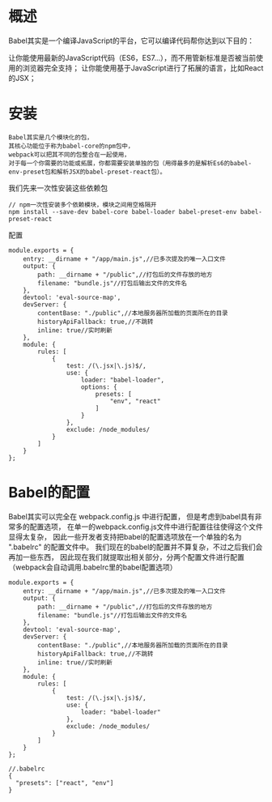 

# 概述

Babel其实是一个编译JavaScript的平台，它可以编译代码帮你达到以下目的：

让你能使用最新的JavaScript代码（ES6，ES7...），而不用管新标准是否被当前使用的浏览器完全支持；
让你能使用基于JavaScript进行了拓展的语言，比如React的JSX；

# 安装

    Babel其实是几个模块化的包，
    其核心功能位于称为babel-core的npm包中，
    webpack可以把其不同的包整合在一起使用，
    对于每一个你需要的功能或拓展，你都需要安装单独的包（用得最多的是解析Es6的babel-env-preset包和解析JSX的babel-preset-react包）。

我们先来一次性安装这些依赖包

    // npm一次性安装多个依赖模块，模块之间用空格隔开
    npm install --save-dev babel-core babel-loader babel-preset-env babel-preset-react

配置

    module.exports = {
        entry: __dirname + "/app/main.js",//已多次提及的唯一入口文件
        output: {
            path: __dirname + "/public",//打包后的文件存放的地方
            filename: "bundle.js"//打包后输出文件的文件名
        },
        devtool: 'eval-source-map',
        devServer: {
            contentBase: "./public",//本地服务器所加载的页面所在的目录
            historyApiFallback: true,//不跳转
            inline: true//实时刷新
        },
        module: {
            rules: [
                {
                    test: /(\.jsx|\.js)$/,
                    use: {
                        loader: "babel-loader",
                        options: {
                            presets: [
                                "env", "react"
                            ]
                        }
                    },
                    exclude: /node_modules/
                }
            ]
        }
    };


# Babel的配置

  Babel其实可以完全在 webpack.config.js 中进行配置，
  但是考虑到babel具有非常多的配置选项，
  在单一的webpack.config.js文件中进行配置往往使得这个文件显得太复杂，
  因此一些开发者支持把babel的配置选项放在一个单独的名为 ".babelrc" 的配置文件中。
  我们现在的babel的配置并不算复杂，不过之后我们会再加一些东西，
  因此现在我们就提取出相关部分，分两个配置文件进行配置（webpack会自动调用.babelrc里的babel配置选项）
  
  
    module.exports = {
        entry: __dirname + "/app/main.js",//已多次提及的唯一入口文件
        output: {
            path: __dirname + "/public",//打包后的文件存放的地方
            filename: "bundle.js"//打包后输出文件的文件名
        },
        devtool: 'eval-source-map',
        devServer: {
            contentBase: "./public",//本地服务器所加载的页面所在的目录
            historyApiFallback: true,//不跳转
            inline: true//实时刷新
        },
        module: {
            rules: [
                {
                    test: /(\.jsx|\.js)$/,
                    use: {
                        loader: "babel-loader"
                    },
                    exclude: /node_modules/
                }
            ]
        }
    };

    //.babelrc
    {
      "presets": ["react", "env"]
    }
